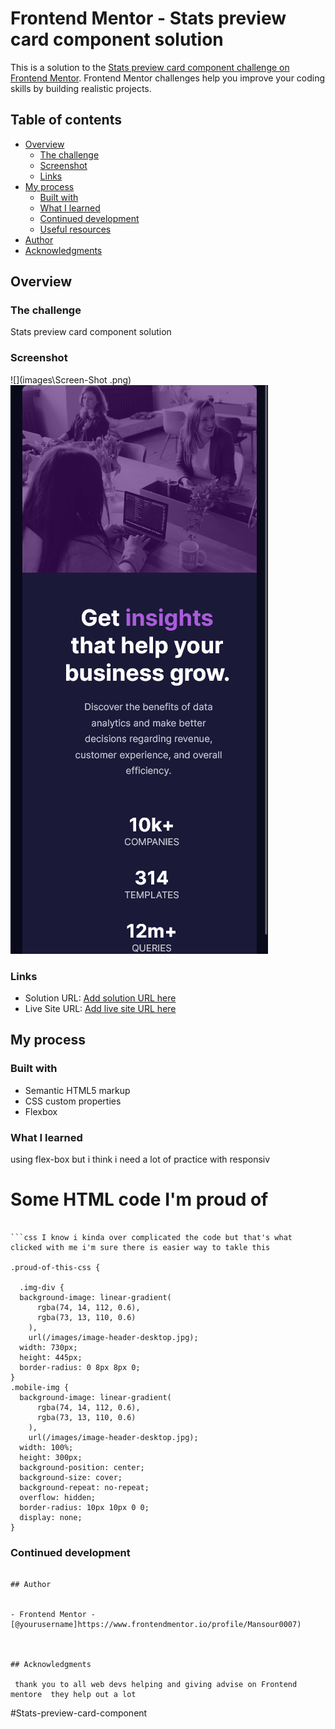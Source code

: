 # Frontend Mentor - Stats preview card component solution

This is a solution to the [Stats preview card component challenge on Frontend Mentor](https://www.frontendmentor.io/challenges/stats-preview-card-component-8JqbgoU62). Frontend Mentor challenges help you improve your coding skills by building realistic projects.

## Table of contents

- [Overview](#overview)
  - [The challenge](#the-challenge)
  - [Screenshot](#screenshot)
  - [Links](#links)
- [My process](#my-process)
  - [Built with](#built-with)
  - [What I learned](#what-i-learned)
  - [Continued development](#continued-development)
  - [Useful resources](#useful-resources)
- [Author](#author)
- [Acknowledgments](#acknowledgments)

## Overview

### The challenge

Stats preview card component solution

### Screenshot

![](images\Screen-Shot .png)
![](images\Screen-Shot2.png)

### Links

- Solution URL: [Add solution URL here](https://your-solution-url.com)
- Live Site URL: [Add live site URL here](https://stoic-shannon-a8fcf3.netlify.app/)

## My process

### Built with

- Semantic HTML5 markup
- CSS custom properties
- Flexbox

### What I learned

using flex-box but i think i need a lot of practice with responsiv

<h1>Some HTML code I'm proud of</h1>

````adding color background to the img

```css I know i kinda over complicated the code but that's what clicked with me i'm sure there is easier way to takle this

.proud-of-this-css {

  .img-div {
  background-image: linear-gradient(
      rgba(74, 14, 112, 0.6),
      rgba(73, 13, 110, 0.6)
    ),
    url(/images/image-header-desktop.jpg);
  width: 730px;
  height: 445px;
  border-radius: 0 8px 8px 0;
}
.mobile-img {
  background-image: linear-gradient(
      rgba(74, 14, 112, 0.6),
      rgba(73, 13, 110, 0.6)
    ),
    url(/images/image-header-desktop.jpg);
  width: 100%;
  height: 300px;
  background-position: center;
  background-size: cover;
  background-repeat: no-repeat;
  overflow: hidden;
  border-radius: 10px 10px 0 0;
  display: none;
}

````

### Continued development

```definitely i need to focus on first mobile responsive approach  and also responsive layout in general

## Author


- Frontend Mentor - [@yourusername]https://www.frontendmentor.io/profile/Mansour0007)



## Acknowledgments

 thank you to all web devs helping and giving advise on Frontend mentore  they help out a lot
```
# S t a t s - p r e v i e w - c a r d - c o m p o n e n t 
 
 